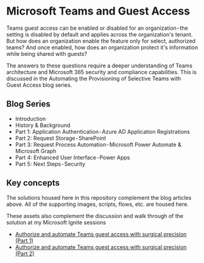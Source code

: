 <!-- 
Guidelines on README format: https://review.docs.microsoft.com/help/onboard/admin/samples/concepts/readme-template?branch=master

Guidance on onboarding samples to docs.microsoft.com/samples: https://review.docs.microsoft.com/help/onboard/admin/samples/process/onboarding?branch=master

Taxonomies for products and languages: https://review.docs.microsoft.com/new-hope/information-architecture/metadata/taxonomies?branch=master
-->

# Microsoft Teams and Guest Access

Teams guest access can be enabled or disabled for an organization - the setting is disabled by default and applies across the organization's tenant. But how does an organization enable the feature only for select, authorized teams? And once enabled, how does an organization protect it's information while being shared with guests?

The answers to these questions require a deeper understanding of Teams architecture and Microsoft 365 security and compliance capabilities. This is discussed in the Automating the Provisioning of Selective Teams with Guest Access blog series.

## Blog Series

- Introduction
- History & Background
- Part 1: Application Authentication - Azure AD Application Registrations
- Part 2: Request Storage - SharePoint
- Part 3: Request Process Automation - Microsoft Power Automate & Microsoft Graph
- Part 4: Enhanced User Interface - Power Apps
- Part 5: Next Steps - Security

## Key concepts

The solutions housed here in this repository complement the blog articles above.  All of the supporting images, scripts, flows, etc. are housed here.

These assets also complement the discussion and walk through of the solution at my Microsoft Ignite sessions
- [Authorize and automate Teams guest access with surgical precision (Part 1)](https://myignite.techcommunity.microsoft.com/sessions/85261?source=sessions)
- [Authorize and automate Teams guest access with surgical precision (Part 2)](https://myignite.techcommunity.microsoft.com/sessions/85263?source=sessions)
